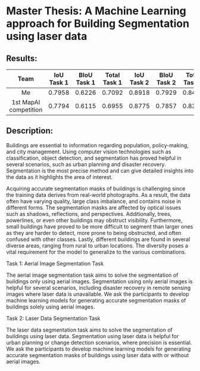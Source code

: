 # Master Thesis: A Machine Learning approach for Building Segmentation using laser data

## Results:
|   Team   | IoU Task 1 | BIoU Task 1 | Total Task 1 | IoU Task 2 | BIoU Task 2 | Total Task 2 |    Score   | 
|:--------:|:------------:|:-------------:|:--------------:|:------------:|:-------------:|:--------------:|:----------:|
| Me |    0.7958    |     0.6226    |     0.7092     |    0.8918    |     0.7929    |     0.8423     | **0.7758** |
| 1st MapAI competition |    0.7794    |     0.6115    |     0.6955     |    0.8775    |     0.7857    |     0.8316     | **0.7635** |



## Description:
Buildings are essential to information regarding population, policy-making, and city management. Using computer vision technologies such as classification, object detection, and segmentation has proved helpful in several scenarios, such as urban planning and disaster recovery. Segmentation is the most precise method and can give detailed insights into the data as it highlights the area of interest.

Acquiring accurate segmentation masks of buildings is challenging since the training data derives from real-world photographs. As a result, the data often have varying quality, large class imbalance, and contains noise in different forms. The segmentation masks are affected by optical issues such as shadows, reflections, and perspectives. Additionally, trees, powerlines, or even other buildings may obstruct visibility. Furthermore, small buildings have proved to be more difficult to segment than larger ones as they are harder to detect, more prone to being obstructed, and often confused with other classes. Lastly, different buildings are found in several diverse areas, ranging from rural to urban locations. The diversity poses a vital requirement for the model to generalize to the various combinations.

Task 1: Aerial Image Segmentation Task

The aerial image segmentation task aims to solve the segmentation of buildings only using aerial images. Segmentation using only aerial images is helpful for several scenarios, including disaster recovery in remote sensing images where laser data is unavailable. We ask the participants to develop machine learning models for generating accurate segmentation masks of buildings solely using aerial images.

 

Task 2: Laser Data Segmentation Task

The laser data segmentation task aims to solve the segmentation of buildings using laser data. Segmentation using laser data is helpful for urban planning or change detection scenarios, where precision is essential. We ask the participants to develop machine learning models for generating accurate segmentation masks of buildings using laser data with or without aerial images.
